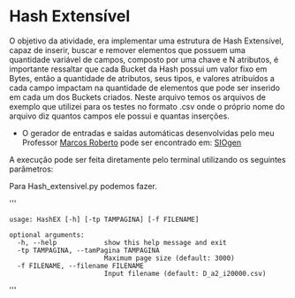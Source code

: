 # Hash Extensível

O objetivo da atividade, era implementar uma estrutura de Hash Extensível, capaz de inserir, buscar e remover elementos que possuem uma quantidade variável de campos, composto por uma chave e N atributos, é importante ressaltar que cada Bucket da Hash possui um valor fixo em Bytes, então a quantidade de atributos, seus tipos, e valores atribuídos a cada campo impactam na quantidade de elementos que pode ser inserido em cada um dos Buckets criados.
Neste arquivo temos os arquivos de exemplo que utilizei para os testes no formato .csv onde o próprio nome do arquivo diz quantos campos ele possui e quantas inserções.

* O gerador de entradas e saídas automáticas desenvolvidas pelo meu Professor [Marcos Roberto](https://github.com/ribeiromarcos) pode ser encontrado em: [SIOgen](https://ribeiromarcos.github.io/siogen/)

A execução pode ser feita diretamente pelo terminal utilizando os seguintes parâmetros: 


Para Hash_extensivel.py podemos fazer.

'''

    usage: HashEX [-h] [-tp TAMPAGINA] [-f FILENAME]

    optional arguments:
      -h, --help            show this help message and exit
      -tp TAMPAGINA, --tamPagina TAMPAGINA
                            Maximum page size (default: 3000)
      -f FILENAME, --filename FILENAME
                            Input filename (default: D_a2_i20000.csv)
'''

